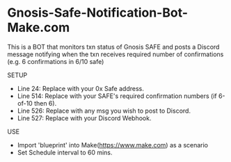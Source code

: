 # Gnosis-Safe-Notification-Bot-Make.com

This is a BOT that monitors txn status of Gnosis SAFE and posts a Discord message notifying when the txn receives required number of confirmations (e.g. 6 confirmations in 6/10 safe)

SETUP
- Line 24: Replace with your 0x Safe address.
- Line 514: Replace with your SAFE's required confirmation numbers (if 6-of-10 then 6).
- Line 526: Replace with any msg you wish to post to Discord.
- Line 527: Replace with your Discord Webhook.

USE
- Import 'blueprint' into Make(https://www.make.com) as a scenario
- Set Schedule interval to 60 mins.

